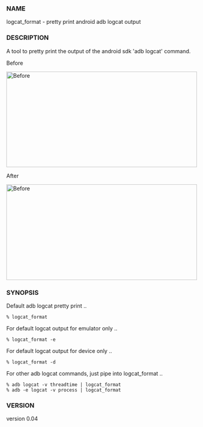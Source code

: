 ### NAME

logcat_format - pretty print android adb logcat output

### DESCRIPTION

A tool to pretty print the output of the android sdk 'adb logcat' command.

Before 

<p><img src="https://raw.github.com/vichou/App-logcat_format/master/screenshots/before.png"
width="500" height="250" alt="Before" /></p>

After

<p><img src="https://raw.github.com/vichou/App-logcat_format/master/screenshots/after.png"
width="500" height="250" alt="Before" /></p>

### SYNOPSIS

Default adb logcat pretty print ..

    % logcat_format 

For default logcat output for emulator only ..

    % logcat_format -e 

For default logcat output for device only ..

    % logcat_format -d

For other adb logcat commands, just pipe into logcat_format ..

    % adb logcat -v threadtime | logcat_format
    % adb -e logcat -v process | logcat_format

### VERSION

version 0.04
